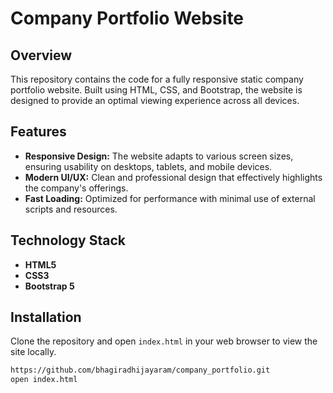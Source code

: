 # Company Portfolio Website

## Overview
This repository contains the code for a fully responsive static company portfolio website. Built using HTML, CSS, and Bootstrap, the website is designed to provide an optimal viewing experience across all devices. 

## Features
- **Responsive Design:** The website adapts to various screen sizes, ensuring usability on desktops, tablets, and mobile devices.
- **Modern UI/UX:** Clean and professional design that effectively highlights the company's offerings.
- **Fast Loading:** Optimized for performance with minimal use of external scripts and resources.

## Technology Stack
- **HTML5**
- **CSS3**
- **Bootstrap 5**

## Installation
Clone the repository and open `index.html` in your web browser to view the site locally.

```bash
https://github.com/bhagiradhijayaram/company_portfolio.git
open index.html
